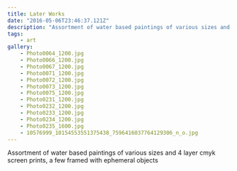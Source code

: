 ```yaml
---
title: Later Works
date: "2016-05-06T23:46:37.121Z"
description: "Assortment of water based paintings of various sizes and 4 layer cmyk screen prints, a few framed with ephemeral objects"
tags:
    - art
gallery:
    - Photo0064_1200.jpg
    - Photo0066_1200.jpg
    - Photo0067_1200.jpg
    - Photo0071_1200.jpg
    - Photo0072_1200.jpg
    - Photo0073_1200.jpg
    - Photo0075_1200.jpg
    - Photo0231_1200.jpg
    - Photo0232_1200.jpg
    - Photo0233_1200.jpg
    - Photo0234_1200.jpg
    - Photo0235_1600.jpg
    - 10576999_10154553551375438_7596416037764129306_n_o.jpg
---
```


Assortment of water based paintings of various sizes and 4 layer cmyk screen prints, a few framed with ephemeral objects